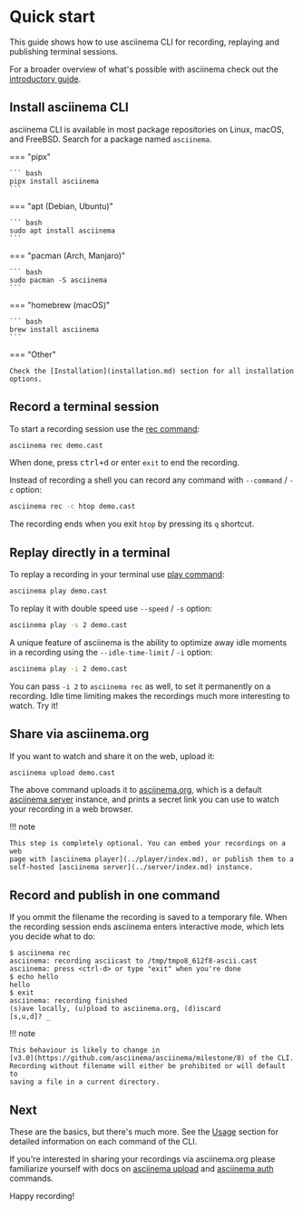 # Quick start

This guide shows how to use asciinema CLI for recording, replaying and
publishing terminal sessions.

For a broader overview of what's possible with asciinema check out the
[introductory guide](../../getting-started.md).

## Install asciinema CLI

asciinema CLI is available in most package repositories on Linux, macOS, and
FreeBSD. Search for a package named `asciinema`.

=== "pipx"

    ``` bash
    pipx install asciinema
    ```

=== "apt (Debian, Ubuntu)"

    ``` bash
    sudo apt install asciinema
    ```

=== "pacman (Arch, Manjaro)"

    ``` bash
    sudo pacman -S asciinema
    ```

=== "homebrew (macOS)"

    ``` bash
    brew install asciinema
    ```

=== "Other"

    Check the [Installation](installation.md) section for all installation
    options.

## Record a terminal session

To start a recording session use the [rec
command](usage.md#asciinema-rec-filename):

```sh
asciinema rec demo.cast
```

When done, press <kbd>ctrl+d</kbd> or enter `exit` to end the recording.

Instead of recording a shell you can record any command with `--command` / `-c`
option:

```sh
asciinema rec -c htop demo.cast
```

The recording ends when you exit `htop` by pressing its `q` shortcut.

## Replay directly in a terminal

To replay a recording in your terminal use [play
command](usage.md#asciinema-play-filename):

```sh
asciinema play demo.cast
```

To replay it with double speed use `--speed` / `-s` option:

```sh
asciinema play -s 2 demo.cast
```

A unique feature of asciinema is the ability to optimize away idle moments in a
recording using the `--idle-time-limit` / `-i` option:

```sh
asciinema play -i 2 demo.cast
```

You can pass `-i 2` to `asciinema rec` as well, to set it permanently on a
recording. Idle time limiting makes the recordings much more interesting to
watch. Try it!

## Share via asciinema.org

If you want to watch and share it on the web, upload it:

```sh
asciinema upload demo.cast
```

The above command uploads it to [asciinema.org](https://asciinema.org), which is
a default [asciinema server](../server/index.md) instance, and prints a secret
link you can use to watch your recording in a web browser.

!!! note

    This step is completely optional. You can embed your recordings on a web
    page with [asciinema player](../player/index.md), or publish them to a
    self-hosted [asciinema server](../server/index.md) instance.

## Record and publish in one command

If you ommit the filename the recording is saved to a temporary file. When the
recording session ends asciinema enters interactive mode, which lets you decide
what to do:

```console
$ asciinema rec
asciinema: recording asciicast to /tmp/tmpo8_612f8-ascii.cast
asciinema: press <ctrl-d> or type "exit" when you're done
$ echo hello
hello
$ exit
asciinema: recording finished
(s)ave locally, (u)pload to asciinema.org, (d)iscard
[s,u,d]? _
```

!!! note

    This behaviour is likely to change in
    [v3.0](https://github.com/asciinema/asciinema/milestone/8) of the CLI.
    Recording without filename will either be prohibited or will default to
    saving a file in a current directory.

## Next

These are the basics, but there's much more. See the [Usage](usage.md) section
for detailed information on each command of the CLI.

If you're interested in sharing your recordings via asciinema.org please
familiarize yourself with docs on [asciinema
upload](usage.md#asciinema-upload-filename) and [asciinema
auth](usage.md#asciinema-auth) commands.

Happy recording!
